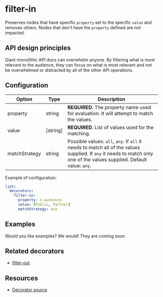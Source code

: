 # filter-in

Preserves nodes that have specific `property` set to the specific `value` and removes others. Nodes that don't have the `property` defined are not impacted.

## API design principles

Giant monolithic API docs can overwhelm anyone. By filtering what is most relevant to the audience, they can focus on what is most relevant and not be overwhelmed or distracted by all of the other API operations.

## Configuration

|Option|Type|Description|
|---|---|---|
|property|string|**REQUIRED.** The property name used for evaluation. It will attempt to match the values.|
|value|[string]|**REQUIRED.** List of values used for the matching.|
|matchStrategy|string|Possible values: `all`, `any`. If `all` it needs to match all of the values supplied. If `any` it needs to match only one of the values supplied. Default value: `any`.|


Example of configuration:

```yaml
lint:
  decorators:
    filter-in:
      property: x-audience
      value: [Public, Partner]
      matchStrategy: any
```

## Examples

Would you like examples? We would! They are coming soon.

## Related decorators

- [filter-out](./filter-out.md)

## Resources

- [Decorator source](https://github.com/Redocly/redocly-cli/blob/master/packages/core/src/decorators/common/filters/filter-in.ts)
